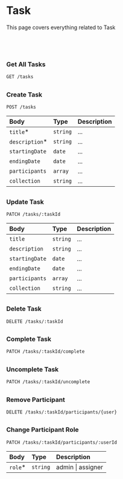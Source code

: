 # Task

This page covers everything related to Task

# 

<br/>

### Get All Tasks

```http
GET /tasks
```

## 

### Create Task

```http
POST /tasks
```

|Body|Type|Description|
| :-------- | :------- | :------- |
| `title`* | `string` | ... |
| `description`* | `string` | ... |
| `startingDate` | `date` | ... |
| `endingDate` | `date` | ... |
| `participants` | `array` | ... |
| `collection` | `string` | ... |

## 

### Update Task

```http
PATCH /tasks/:taskId
```

|Body|Type|Description|
| :-------- | :------- | :------- |
| `title` | `string` | ... |
| `description` | `string` | ... |
| `startingDate` | `date` | ... |
| `endingDate` | `date` | ... |
| `participants` | `array` | ... |
| `collection` | `string` | ... |

## 

### Delete Task

```http
DELETE /tasks/:taskId
```

## 

### Complete Task

```http
PATCH /tasks/:taskId/complete
```

## 

### Uncomplete Task

```http
PATCH /tasks/:taskId/uncomplete
```

## 

### Remove Participant

```http
DELETE /tasks/:taskId/participants/{user}
```

## 

### Change Participant Role

```http
PATCH /tasks/:taskId/participants/:userId
```

|Body|Type|Description|
| :-------- | :------- | :------- |
| `role`* | `string` | admin \| assigner |

